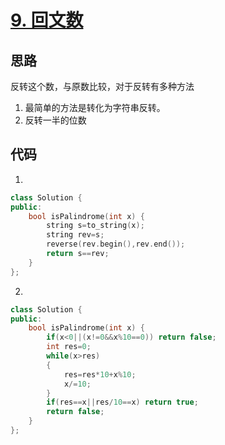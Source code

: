 # [9. 回文数](https://leetcode-cn.com/problems/palindrome-number/)

## 思路
反转这个数，与原数比较，对于反转有多种方法
1. 最简单的方法是转化为字符串反转。
2. 反转一半的位数



## 代码
1. 
```cpp
class Solution {
public:
    bool isPalindrome(int x) {
        string s=to_string(x);
        string rev=s;
        reverse(rev.begin(),rev.end());
        return s==rev;
    }
};
```
2. 
```cpp
class Solution {
public:
    bool isPalindrome(int x) {
        if(x<0||(x!=0&&x%10==0)) return false;
        int res=0;
        while(x>res)
        {
            res=res*10+x%10;
            x/=10;
        }
        if(res==x||res/10==x) return true;
        return false;
    }
};
```